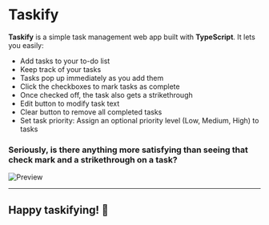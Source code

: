 # Taskify

**Taskify** is a simple task management web app built with **TypeScript**. It lets you easily:

- Add tasks to your to-do list
- Keep track of your tasks
- Tasks pop up immediately as you add them
- Click the checkboxes to mark tasks as complete
- Once checked off, the task also gets a strikethrough
- Edit button to modify task text
- Clear button to remove all completed tasks
- Set task priority: Assign an optional priority level (Low, Medium, High) to tasks

### Seriously, is there anything more satisfying than seeing that check mark and a strikethrough on a task?

![Preview](./assets/taskify2.gif)

---

## Happy taskifying! 🎉
